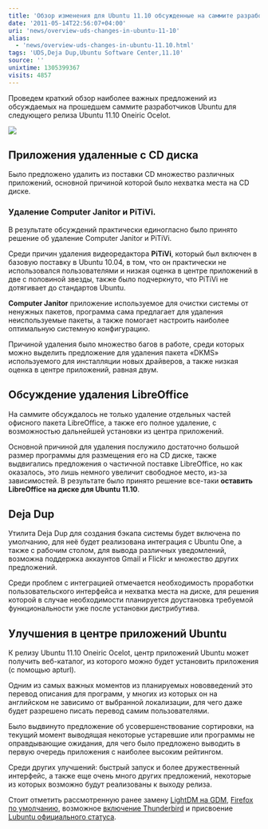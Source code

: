 ```yaml
---
title: 'Обзор изменения для Ubuntu 11.10 обсужденные на саммите разработчиков (UDS)'
date: '2011-05-14T22:56:07+04:00'
uri: 'news/overview-uds-changes-in-ubuntu-11-10'
alias: 
  - 'news/overview-uds-changes-in-ubuntu-11.10.html'
tags: 'UDS,Deja Dup,Ubuntu Software Center,11.10'
source: ''
unixtime: 1305399367
visits: 4857
---
```

Проведем краткий обзор наиболее важных предложений из обсуждаемых на прошедшем саммите разработчиков Ubuntu для следующего релиза Ubuntu 11.10 Oneiric Ocelot.

[![](img/2011/05/14/22-00/uds-o-stairs-and-banner-5719834732-o.jpg)](img/2011/05/14/22-00/uds-o-stairs-and-banner-5719834732-o.jpg)

## Приложения удаленные с CD диска

Было предложено удалить из поставки CD множество различных приложений, основной причиной которой было нехватка места на CD диске.

### Удаление Computer Janitor и PiTiVi.

В результате обсуждений практически единогласно было принято решение об удаление Computer Janitor и PiTiVi.

Среди причин удаления видеоредактора **PiTiVi**, который был включен в базовую поставку в Ubuntu 10.04, в том, что он практически не использовался пользователями и низкая оценка в центре приложений в две с половиной звезды, также было подчеркнуто, что PiTiVi не дотягивает до стандартов Ubuntu.

**Computer Janitor** приложение используемое для очистки системы от ненужных пакетов, программа сама предлагает для удаления неиспользуемые пакеты, а также помогает настроить наиболее оптимальную системную конфигурацию.

Причиной удаления было множество багов в работе, среди которых можно выделить предложение для удаления пакета «DKMS» используемого для инсталляции новых драйверов, а также низкая оценка в центре приложений, равная двум.

## Обсуждение удаления LibreOffice

На саммите обсуждалось не только удаление отдельных частей офисного пакета LibreOffice, а также его полное удаление, с возможностью дальнейшей установки из центра приложений.

Основной причиной для удаления послужило достаточно большой размер программы для размещения его на CD диске, также выдвигались предложения о частичной поставке LibreOffice, но как оказалось, это лишь немного увеличит свободное место, из-за зависимостей. В результате было принято решение все-таки **оставить LibreOffice на диске для Ubuntu 11.10**.

## Deja Dup

Утилита Deja Dup для создания бэкапа системы будет включена по умолчанию, для неё будет реализована интеграция с Ubuntu One, а также с рабочим столом, для вывода различных уведомлений, возможна поддержка аккаунтов Gmail и Flickr и множество других предложений.

Среди проблем с интеграцией отмечается необходимость проработки пользовательского интерфейса и нехватка места на диске, для решения которой в случае необходимости планируется доустановка требуемой функциональности уже после установки дистрибутива.

## Улучшения в центре приложений Ubuntu

К релизу Ubuntu 11.10 Oneiric Ocelot, центр приложений Ubuntu может получить веб-каталог, из которого можно будет установить приложения (с помощью apturl).

Одним из самых важных моментов из планируемых нововведений это перевод описания для программ, у многих из которых он на английском не зависимо от выбранной локализации, для чего даже будет разрешено писать перевод самим пользователями.

Было выдвинуто предложение об усовершенствование сортировки, на текущий момент выводящая некоторые устаревшие или программы не оправдывающие ожидания, для чего было предложено выводить в первую очередь приложения с наиболее высоким рейтингом.

Среди других улучшений: быстрый запуск и более дружественный интерфейс, а также еще очень много других предложений, некоторые из которых возможно будут реализованы к выходу релиза.

Стоит отметить рассмотренную ранее замену [LightDM на GDM](news/lightdm-default-display-manager-ubuntu-11-10), [Firefox по умолчанию](news/firefox-to-remain-the-default-browser-in-ubuntu-11-10), возможное [включение Thunderbird](news/plans-for-unity-app-integration-in-ubuntu-11-10) и присвоение [Lubuntu официального статуса](news/ubuntu-makes-lubuntu-official-derivative).
